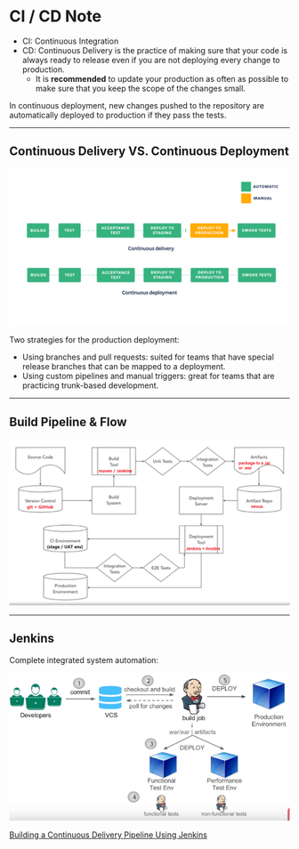 # CI / CD Note

- CI: Continuous Integration 
- CD: Continuous Delivery is the practice of making sure that your code is always ready to release even if you are not deploying every change to production. 
	- It is **recommended** to update your production as often as possible to make sure that you keep the scope of the changes small.

In continuous deployment, new changes pushed to the repository are automatically deployed to production if they pass the tests.

---

## Continuous Delivery VS. Continuous Deployment

![continuous-delivery-vs-continuous-deployment.png](img/continuous-delivery-vs-continuous-deployment.png)

Two strategies for the production deployment: 

- Using branches and pull requests: suited for teams that have special release branches that can be mapped to a deployment.
- Using custom pipelines and manual triggers: great for teams that are practicing trunk-based development.

---

## Build Pipeline & Flow

![build-pipeline-and-flow.png](img/build-pipeline-and-flow.png)

---

## Jenkins 

Complete integrated system automation:

![complete-integrated-system-automation.png](img/complete-integrated-system-automation.png)

[Building a Continuous Delivery Pipeline Using Jenkins](https://dzone.com/articles/building-a-continuous-delivery-pipeline-using-jenk)
